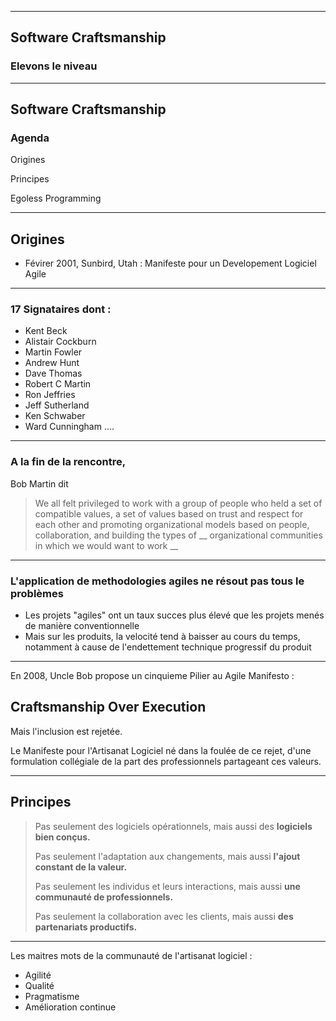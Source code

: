 ***

## Software Craftsmanship

### Elevons le niveau



*** 

## Software Craftsmanship

### Agenda 

<section>
    <p class="fragment"> Origines </p>
    <p class="fragment"> Principes </p>
    <p class="fragment"> Egoless Programming </p>    
</section>


***

## Origines
 
- Févirer 2001, Sunbird, Utah : Manifeste pour un Developement Logiciel Agile

---

### 17 Signataires dont : 

* Kent Beck  
* Alistair Cockburn 
* Martin Fowler
* Andrew Hunt 
* Dave Thomas
* Robert C Martin 
* Ron Jeffries
* Jeff Sutherland 
* Ken Schwaber 
* Ward Cunningham ....

--- 

### A la fin de la rencontre, 

Bob Martin dit 
> We all felt privileged to work with a group of people 
> who held a set of compatible values, a set of values based on trust and respect for each other 
> and promoting organizational models based on people, collaboration, 
> and building the types of __ organizational communities in which we would want to work __

---

### L'application de methodologies agiles ne résout pas tous le problèmes 

<section>
    <ul>
        <li class="fragment"> Les projets "agiles" ont un taux succes plus élevé que les projets menés de manière conventionnelle</li>
        <li class="fragment"> Mais sur les produits, la velocité tend à baisser au cours du temps, notamment à cause de l'endettement technique progressif du produit</li>    
    </ul>    
</section>

--- 

En 2008, Uncle Bob propose un cinquieme Pilier au Agile Manifesto : 

## Craftsmanship Over Execution

Mais l'inclusion est rejetée.

Le Manifeste pour l'Artisanat Logiciel né dans la foulée de ce rejet, d'une formulation collégiale de la part des professionnels partageant ces valeurs.


***  

## Principes

> Pas seulement des logiciels opérationnels,
> mais aussi des **logiciels bien conçus.**
> 
> Pas seulement l'adaptation aux changements,
> mais aussi **l'ajout constant de la valeur.**
> 
> Pas seulement les individus et leurs interactions,
> mais aussi **une communauté de professionnels.**
> 
> Pas seulement la collaboration avec les clients,
> mais aussi **des partenariats productifs.**

--- 

Les maitres mots de la communauté de l'artisanat logiciel :

<section>
    <ul>
        <li class="fragment"> Agilité </li>        
        <li class="fragment"> Qualité </li>
        <li class="fragment"> Pragmatisme </li>
        <li class="fragment"> Amélioration continue </li>    
    </ul>    
</section>
